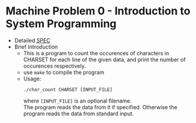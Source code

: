 # Machine Problem 0 - Introduction to System Programming
* Detailed [SPEC](https://systemprogrammingatntu.github.io/MP0/)
* Brief Introduction
  * This is a program to count the occurences of characters in CHARSET for each line of the given data, and print the number of occurences respectively.
  * use `make` to compile the program
  * Usage:<br>
      ```
      ./char_count CHARSET [INPUT_FILE]
      ```
      where `[INPUT_FILE]` is an optional filename. <br>
      The program reads the data from it if specified. Otherwise the program reads the data from standard input.
